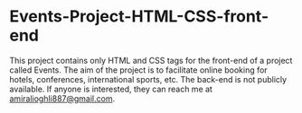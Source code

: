 # Events-Project-HTML-CSS-front-end
This project contains only HTML and CSS tags for the front-end of a project called Events. The aim of the project is to facilitate online booking for hotels, conferences, international sports, etc. The back-end is not publicly available. If anyone is interested, they can reach me at amiralioghli887@gmail.com.
